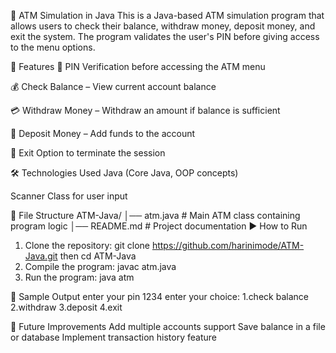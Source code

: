 🏦 ATM Simulation in Java
This is a Java-based ATM simulation program that allows users to check their balance, withdraw money, deposit money, and exit the system. The program validates the user's PIN before giving access to the menu options.

📌 Features
🔑 PIN Verification before accessing the ATM menu

💰 Check Balance – View current account balance

💳 Withdraw Money – Withdraw an amount if balance is sufficient

🏦 Deposit Money – Add funds to the account

🚪 Exit Option to terminate the session

🛠️ Technologies Used
Java (Core Java, OOP concepts)

Scanner Class for user input

📂 File Structure
ATM-Java/
│── atm.java   # Main ATM class containing program logic 
│── README.md  # Project documentation
▶️ How to Run
1. Clone the repository:
  git clone https://github.com/harinimode/ATM-Java.git then 
  cd ATM-Java
3. Compile the program:
  javac atm.java
4. Run the program:
   java atm

📸 Sample Output
enter your pin
1234
enter your choice:
1.check balance
2.withdraw
3.deposit
4.exit

🚀 Future Improvements
Add multiple accounts support
Save balance in a file or database
Implement transaction history feature


   
